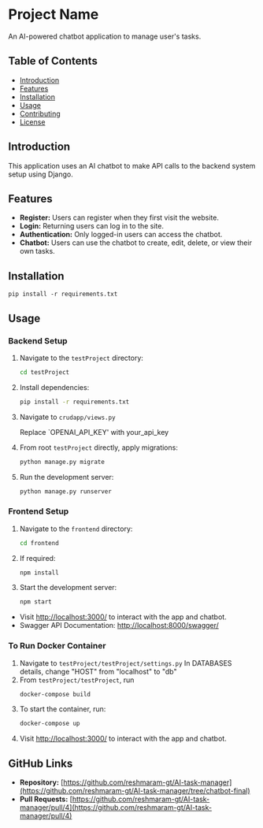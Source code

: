 # Project Name

An AI-powered chatbot application to manage user's tasks.

## Table of Contents

- [Introduction](#introduction)
- [Features](#features)
- [Installation](#installation)
- [Usage](#usage)
- [Contributing](#contributing)
- [License](#license)

## Introduction

This application uses an AI chatbot to make API calls to the backend system setup using Django.

## Features

- **Register:** Users can register when they first visit the website.
- **Login:** Returning users can log in to the site.
- **Authentication:** Only logged-in users can access the chatbot.
- **Chatbot:** Users can use the chatbot to create, edit, delete, or view their own tasks.

## Installation

    pip install -r requirements.txt

## Usage

### Backend Setup

1. Navigate to the `testProject` directory:

    ```bash
    cd testProject
    ```

2. Install dependencies:

    ```bash
    pip install -r requirements.txt
    ```
3. Navigate to `crudapp/views.py`

   Replace `OPENAI_API_KEY' with your_api_key 

4. From root `testProject` directly, apply migrations:

    ```bash
    python manage.py migrate
    ```

4. Run the development server:

    ```bash
    python manage.py runserver
    ```

### Frontend Setup

1. Navigate to the `frontend` directory:

    ```bash
    cd frontend
    ```
2. If required:

    ```bash
    npm install
    ```

3. Start the development server:

    ```bash
    npm start
    ```

- Visit [http://localhost:3000/](http://localhost:3000/) to interact with the app and chatbot.
- Swagger API Documentation: [http://localhost:8000/swagger/](http://localhost:8000/swagger/)

### To Run Docker Container
1. Navigate to `testProject/testProject/settings.py`
    In DATABASES details, change "HOST" from "localhost" to "db"
2. From `testProject/testProject`, run
    ```bash
    docker-compose build
    ```
3. To start the container, run:
    ```bash
    docker-compose up
    ```
5. Visit [http://localhost:3000/](http://localhost:3000/) to interact with the app and chatbot.

## GitHub Links

- **Repository:** [https://github.com/reshmaram-gt/AI-task-manager](https://github.com/reshmaram-gt/AI-task-manager/tree/chatbot-final)
- **Pull Requests:** [https://github.com/reshmaram-gt/AI-task-manager/pull/4](https://github.com/reshmaram-gt/AI-task-manager/pull/4)

